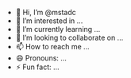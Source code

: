 - 👋 Hi, I’m @mstadc
- 👀 I’m interested in ...
- 🌱 I’m currently learning ...
- 💞️ I’m looking to collaborate on ...
- 📫 How to reach me ...
- 😄 Pronouns: ...
- ⚡ Fun fact: ...

<!---
mstadc/mstadc is a ✨ special ✨ repository because its `README.md` (this file) appears on your GitHub profile.
You can click the Preview link to take a look at your changes.
--->
